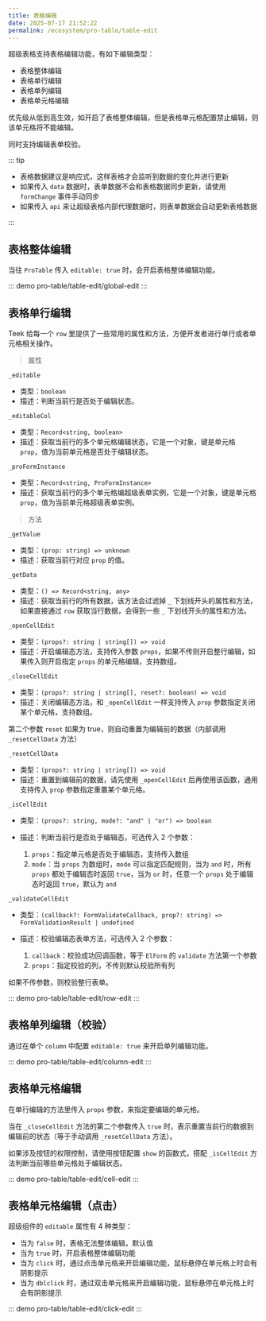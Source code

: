 ```yaml
---
title: 表格编辑
date: 2025-07-17 21:52:22
permalink: /ecosystem/pro-table/table-edit
---
```


超级表格支持表格编辑功能，有如下编辑类型：

- 表格整体编辑
- 表格单行编辑
- 表格单列编辑
- 表格单元格编辑

优先级从低到高生效，如开启了表格整体编辑，但是表格单元格配置禁止编辑，则该单元格将不能编辑。

同时支持编辑表单校验。

::: tip

- 表格数据建议是响应式，这样表格才会监听到数据的变化并进行更新
- 如果传入 `data` 数据时，表单数据不会和表格数据同步更新，请使用 `formChange` 事件手动同步
- 如果传入 `api` 来让超级表格内部代理数据时，则表单数据会自动更新表格数据

:::

## 表格整体编辑

当往 `ProTable` 传入 `editable: true` 时，会开启表格整体编辑功能。

::: demo
pro-table/table-edit/global-edit
:::

## 表格单行编辑

Teek 给每一个 `row` 里提供了一些常用的属性和方法，方便开发者进行单行或者单元格相关操作。

> 属性

`_editable`

- 类型：`boolean`
- 描述：判断当前行是否处于编辑状态。

`_editableCol`

- 类型：`Record<string, boolean>`
- 描述：获取当前行的多个单元格编辑状态，它是一个对象，键是单元格 `prop`，值为当前单元格是否处于编辑状态。

`_proFormInstance`

- 类型：`Record<string, ProFormInstance>`
- 描述：获取当前行的多个单元格编超级表单实例，它是一个对象，键是单元格 `prop`，值为当前单元格超级表单实例。

> 方法

`_getValue`

- 类型：`(prop: string) => unknown`
- 描述：获取当前行对应 `prop` 的值。

`_getData`

- 类型：`() => Record<string, any>`
- 描述：获取当前行的所有数据，该方法会过滤掉 `_` 下划线开头的属性和方法，如果直接通过 `row` 获取当行数据，会得到一些 `_` 下划线开头的属性和方法。

`_openCellEdit`

- 类型：`(props?: string | string[]) => void`
- 描述：开启编辑态方法，支持传入参数 `props`，如果不传则开启整行编辑，如果传入则开启指定 `props` 的单元格编辑，支持数组。

`_closeCellEdit`

- 类型：`(props?: string | string[], reset?: boolean) => void`
- 描述：关闭编辑态方法，和 `_openCellEdit` 一样支持传入 `prop` 参数指定关闭某个单元格，支持数组。

第二个参数 `reset` 如果为 true，则自动重置为编辑前的数据（内部调用 `_resetCellData` 方法）

`_resetCellData`

- 类型：`(props?: string | string[]) => void`
- 描述：重置到编辑前的数据，请先使用 `_openCellEdit` 后再使用该函数，通用支持传入 `prop` 参数指定重置某个单元格。

`_isCellEdit`

- 类型：`(props?: string, mode?: "and" | "or") => boolean`
- 描述：判断当前行是否处于编辑态，可选传入 2 个参数：

  1. `props`：指定单元格是否处于编辑态，支持传入数组
  2. `mode`：当 `props` 为数组时，`mode` 可以指定匹配规则，当为 `and` 时，所有 `props` 都处于编辑态时返回 `true`，当为 `or` 时，任意一个 `props` 处于编辑态时返回 `true`，默认为 `and`

`_validateCellEdit`

- 类型：`(callback?: FormValidateCallback, prop?: string) => FormValidationResult | undefined`
- 描述：校验编辑态表单方法，可选传入 2 个参数：

  1. `callback`：校验成功回调函数，等于 `ElForm` 的 `validate` 方法第一个参数
  2. `props`：指定校验的列，不传则默认校验所有列

如果不传参数，则校验整行表单。

::: demo
pro-table/table-edit/row-edit
:::

## 表格单列编辑（校验）

通过在单个 `column` 中配置 `editable: true` 来开启单列编辑功能。

::: demo
pro-table/table-edit/column-edit
:::

## 表格单元格编辑

在单行编辑的方法里传入 `props` 参数，来指定要编辑的单元格。

当在 `_closeCellEdit` 方法的第二个参数传入 `true` 时，表示重置当前行的数据到编辑前的状态（等于手动调用 `_resetCellData` 方法）。

如果涉及按钮的权限控制，请使用按钮配置 `show` 的函数式，搭配 `_isCellEdit` 方法判断当前哪些单元格处于编辑状态。

::: demo
pro-table/table-edit/cell-edit
:::

## 表格单元格编辑（点击）

超级组件的 `editable` 属性有 4 种类型：

- 当为 `false` 时，表格无法整体编辑，默认值
- 当为 `true` 时，开启表格整体编辑功能
- 当为 `click` 时，通过点击单元格来开启编辑功能，鼠标悬停在单元格上时会有阴影提示
- 当为 `dblclick` 时，通过双击单元格来开启编辑功能，鼠标悬停在单元格上时会有阴影提示

::: demo
pro-table/table-edit/click-edit
:::
